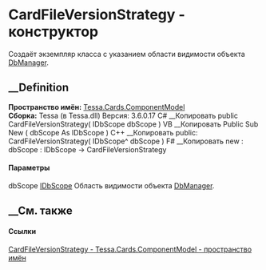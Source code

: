 # CardFileVersionStrategy - конструктор
Создаёт экземпляр класса с указанием области видимости объекта
[DbManager](T_Tessa_Platform_Data_DbManager.htm).
## __Definition
 **Пространство имён:**
[Tessa.Cards.ComponentModel](N_Tessa_Cards_ComponentModel.htm)  
 **Сборка:** Tessa (в Tessa.dll) Версия: 3.6.0.17
C# __Копировать
     public CardFileVersionStrategy(
    	IDbScope dbScope
    )
VB __Копировать
     Public Sub New ( 
    	dbScope As IDbScope
    )
C++ __Копировать
     public:
    CardFileVersionStrategy(
    	IDbScope^ dbScope
    )
F# __Копировать
     new : 
            dbScope : IDbScope -> CardFileVersionStrategy
#### Параметры
dbScope [IDbScope](T_Tessa_Platform_Data_IDbScope.htm)
    Область видимости объекта [DbManager](T_Tessa_Platform_Data_DbManager.htm).
##  __См. также
#### Ссылки
[CardFileVersionStrategy -
](T_Tessa_Cards_ComponentModel_CardFileVersionStrategy.htm)
[Tessa.Cards.ComponentModel - пространство
имён](N_Tessa_Cards_ComponentModel.htm)
